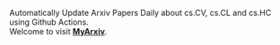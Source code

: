 Automatically Update Arxiv Papers Daily about cs.CV, cs.CL and cs.HC using Github Actions.<br>
Welcome to visit <b><a href="https://xuchen-li.github.io/MyArxiv/">MyArxiv</a></b>.
